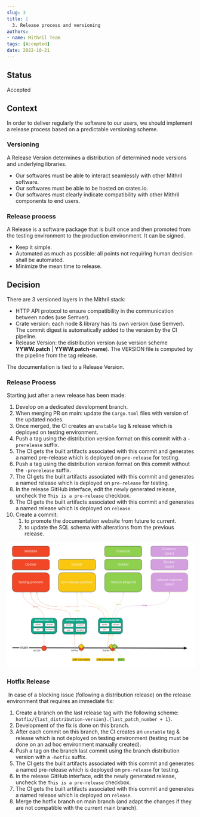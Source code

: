 ```yaml
---
slug: 3
title: |
  3. Release process and versioning
authors:
- name: Mithril Team
tags: [Accepted]
date: 2022-10-21
---
```


## Status

Accepted

## Context

In order to deliver regularly the software to our users, we should implement a release process based on a predictable versioning scheme. 

### Versioning

A Release Version determines a distribution of determined node versions and underlying libraries.

 * Our softwares must be able to interact seamlessly with other Mithril software.
 * Our softwares must be able to be hosted on crates.io.
 * Our softwares must clearly indicate compatibility with other Mithril components to end users.
 

### Release process

A Release is a software package that is built once and then promoted from the testing environment to the production environment. It can be signed.

 * Keep it simple.
 * Automated as much as possible: all points not requiring human decision shall be automated.
 * Minimize the mean time to release.

## Decision

There are 3 versioned layers in the Mithril stack:

 * HTTP API protocol to ensure compatibility in the communication between nodes (use Semver).
 * Crate version: each node & library has its own version (use Semver). The commit digest is automatically added to the version by the CI pipeline.
 * Release Version: the distribution version (use version scheme **YYWW.patch** | **YYWW.patch-name**). The VERSION file is computed by the pipeline from the tag release.

The documentation is tied to a Release Version.

### Release Process

Starting just after a new release has been made:

1. Develop on a dedicated development branch.
1. When merging PR on main: update the `Cargo.toml` files with version of the updated nodes.
1. Once merged, the CI creates an `unstable` tag & release which is deployed on testing environment.
1. Push a tag using the distribution version format on this commit with a `-prerelease` suffix.
1. The CI gets the built artifacts associated with this commit and generates a named pre-release which is deployed on `pre-release` for testing.
1. Push a tag using the distribution version format on this commit without the `-prerelease` suffix.
1. The CI gets the built artifacts associated with this commit and generates a named release which is deployed on `pre-release` for testing.
1. In the release GitHub interface, edit the newly generated release, uncheck the `This is a pre-release` checkbox.
1. The CI gets the built artifacts associated with this commit and generates a named release which is deployed on `release`.
1. Create a commit:
   1. to promote the documentation website from future to current.
   1. to update the SQL schema with alterations from the previous release.

[![Release Process](./img/release_process.jpg)](./img/release_process.jpg)

### Hotfix Release
​
In case of a blocking issue (following a distribution release) on the release environment that requires an immediate fix:
​
1. Create a branch on the last release tag with the following scheme: `hotfix/{last_distribution-version}.{last_patch_number + 1}`.
1. Development of the fix is done on this branch.
1. After each commit on this branch, the CI creates an `unstable` tag & release which is not deployed on testing environment (testing must be done on an ad hoc environment manually created).
1. Push a tag on the branch last commit using the branch distribution version with a `-hotfix` suffix.
1. The CI gets the built artifacts associated with this commit and generates a named pre-release which is deployed on `pre-release` for testing.
1. In the release GitHub interface, edit the newly generated release, uncheck the `This is a pre-release` checkbox.
1. The CI gets the built artifacts associated with this commit and generates a named release which is deployed on `release`.
1. Merge the hotfix branch on main branch (and adapt the changes if they are not compatible with the current main branch).

